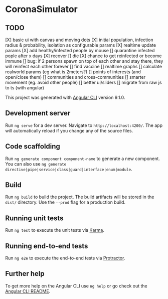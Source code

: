 # CoronaSimulator

## TODO
[X] basic ui with canvas and moving dots
[X] initial population, infection radius & probability, isolation as configurable params
[X] realtime update params
[X] add healthy/infected people by mouse
[] quarantine infected pople after x days
[X] recover
[] die
[X] chance to get reinfected or become immune
[] bug: if 2 persons spawn on top of each other and stay there, they will reinfect each other forever
[] find vaccine
[] realtime graphs
[] calculate realworld params (eg what is 2meters?)
[] points of interests (and open/close them)
[] communities and cross-communities
[] smarter movement (eg. avoid other people)
[] better ui/sliders
[] migrate from raw js to ts (with angular)


This project was generated with [Angular CLI](https://github.com/angular/angular-cli) version 9.1.0.

## Development server

Run `ng serve` for a dev server. Navigate to `http://localhost:4200/`. The app will automatically reload if you change any of the source files.

## Code scaffolding

Run `ng generate component component-name` to generate a new component. You can also use `ng generate directive|pipe|service|class|guard|interface|enum|module`.

## Build

Run `ng build` to build the project. The build artifacts will be stored in the `dist/` directory. Use the `--prod` flag for a production build.

## Running unit tests

Run `ng test` to execute the unit tests via [Karma](https://karma-runner.github.io).

## Running end-to-end tests

Run `ng e2e` to execute the end-to-end tests via [Protractor](http://www.protractortest.org/).

## Further help

To get more help on the Angular CLI use `ng help` or go check out the [Angular CLI README](https://github.com/angular/angular-cli/blob/master/README.md).
